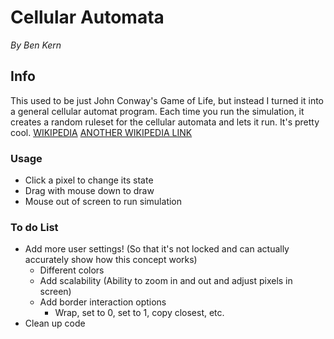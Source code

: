 # Cellular Automata
*By Ben Kern*

## Info
This used to be just John Conway's Game of Life, but instead I turned it into a general cellular automat program. Each time you run the simulation, it creates a random ruleset for the cellular automata and lets it run. It's pretty cool.
[WIKIPEDIA](https://en.wikipedia.org/wiki/Conway%27s_Game_of_Life)
[ANOTHER WIKIPEDIA LINK](https://en.wikipedia.org/wiki/Cellular_automaton)

### Usage
- Click a pixel to change its state
- Drag with mouse down to draw
- Mouse out of screen to run simulation

### To do List
- Add more user settings! (So that it's not locked and can actually accurately show how this concept works)
  - Different colors
  - Add scalability (Ability to zoom in and out and adjust pixels in screen)
  - Add border interaction options
    - Wrap, set to 0, set to 1, copy closest, etc.
- Clean up code
